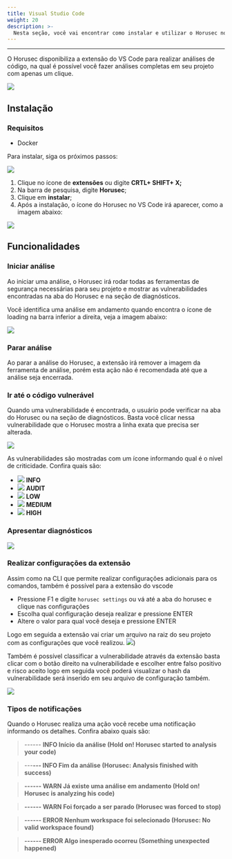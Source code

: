 ```yaml
---
title: Visual Studio Code
weight: 20
description: >-
  Nesta seção, você vai encontrar como instalar e utilizar o Horusec no VsCode
---
```


---

O Horusec disponibiliza a extensão do VS Code para realizar análises de código, na qual é possível você fazer análises completas em seu projeto com apenas um clique.

![](/docs/ptbr/extensions/vscode/1-simulation.gif)

## **Instalação**

### Requisitos

* Docker

Para instalar, siga os próximos passos: 

![](/docs/ptbr/extensions/vscode/2-horusec-not-installed.png)

1. Clique no ícone de **extensões** ou digite **CRTL+ SHIFT+ X;**
2. Na barra de pesquisa, digite **Horusec**; 
3. Clique em **instalar**;
4. Após a instalação, o ícone do Horusec no VS Code irá aparecer, como a imagem abaixo: 

![](/docs/ptbr/extensions/vscode/3-horusec-installed.png)

## **Funcionalidades**

### **Iniciar análise**

Ao iniciar uma análise, o Horusec irá rodar todas as ferramentas de segurança necessárias para seu projeto e mostrar as vulnerabilidades encontradas na aba do Horusec e na seção de diagnósticos. 

Você identifica uma análise em andamento quando encontra o ícone de loading na barra inferior a direita, veja a imagem abaixo:   

![](/docs/ptbr/extensions/vscode/4-analysis-running.png)

### **Parar análise**

Ao parar a análise do Horusec, a extensão irá remover a imagem da ferramenta de análise, porém esta ação não é recomendada até que a análise seja encerrada. 

### **Ir até o código vulnerável**

Quando uma vulnerabilidade é encontrada, o usuário pode verificar na aba do Horusec ou na seção de diagnósticos. Basta você clicar nessa vulnerabilidade que o Horusec mostra a linha exata que precisa ser alterada.

![](/docs/ptbr/extensions/vscode/5-vuln-found.png)

As vulnerabilidades são mostradas com um ícone informando qual é o  nível de criticidade. Confira quais são:

* ![](/docs/ptbr/extensions/vscode/7-info.svg) **INFO**
* ![](/docs/ptbr/extensions/vscode/8-audit.svg) **AUDIT**
* ![](/docs/ptbr/extensions/vscode/9-low.svg) **LOW**
* ![](/docs/ptbr/extensions/vscode/10-medium.svg) **MEDIUM**
* ![](/docs/ptbr/extensions/vscode/11-high.svg) **HIGH**

### **Apresentar diagnósticos**

![](/docs/ptbr/extensions/vscode/6-problems-to-fix.png)


### Realizar configurações da extensão
Assim como na CLI que permite realizar configurações adicionais para os comandos, também é possível para a extensão do vscode

* Pressione F1 e digite `horusec settings` ou vá até a aba do horusec e clique nas configurações
* Escolha qual configuração deseja realizar e pressione ENTER
* Altere o valor para qual você deseja e pressione ENTER

Logo em seguida a extensão vai criar um arquivo na raiz do seu projeto com as configurações que você realizou.
![](/docs/ptbr/extensions/vscode/13-setup-options.gif))


Também é possível classificar a vulnerabilidade através da extensão basta clicar com o botão direito na vulnerabilidade e escolher entre falso positivo e risco aceito logo em seguida você poderá visualizar o hash da vulnerabilidade será inserido em seu arquivo de configuração também.

![](/docs/ptbr/extensions/vscode/12-setup-hashes.gif)

### Tipos de notificações

Quando o Horusec realiza uma ação você recebe uma notificação informando os detalhes. Confira abaixo quais são:   


> ------ **INFO Início da análise \(Hold on! Horusec started to analysis your code\)**

> ---**--- INFO Fim da análise \(Horusec: Analysis finished with success\)**

> **------ WARN Já existe uma análise em andamento \(Hold on! Horusec is analyzing his code\)**

> **------ WARN Foi forçado a ser parado \(Horusec was forced to stop\)**

> **------ ERROR Nenhum workspace foi selecionado \(Horusec: No valid workspace found\)**

> **------ ERROR Algo inesperado ocorreu \(Something unexpected happened\)**
